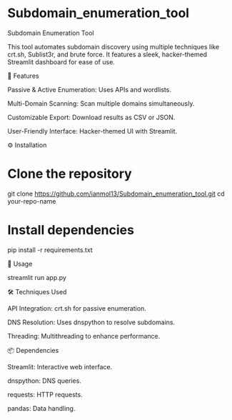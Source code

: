 # Subdomain_enumeration_tool
Subdomain Enumeration Tool

This tool automates subdomain discovery using multiple techniques like crt.sh, Sublist3r, and brute force. It features a sleek, hacker-themed Streamlit dashboard for ease of use.

🚀 Features

Passive & Active Enumeration: Uses APIs and wordlists.

Multi-Domain Scanning: Scan multiple domains simultaneously.

Customizable Export: Download results as CSV or JSON.

User-Friendly Interface: Hacker-themed UI with Streamlit.

⚙️ Installation

# Clone the repository
git clone https://github.com/ianmol13/Subdomain_enumeration_tool.git
cd your-repo-name

# Install dependencies
pip install -r requirements.txt

🔧 Usage

streamlit run app.py

🛠 Techniques Used

API Integration: crt.sh for passive enumeration.

DNS Resolution: Uses dnspython to resolve subdomains.

Threading: Multithreading to enhance performance.

📦 Dependencies

Streamlit: Interactive web interface.

dnspython: DNS queries.

requests: HTTP requests.

pandas: Data handling.

